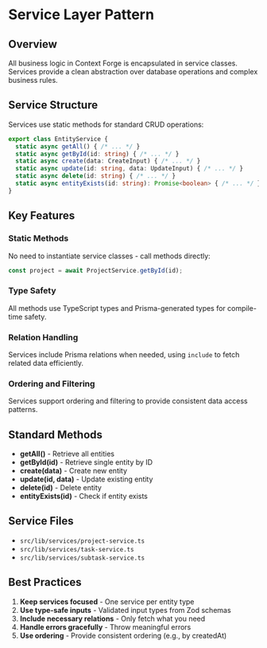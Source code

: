 # Service Layer Pattern

## Overview

All business logic in Context Forge is encapsulated in service classes. Services provide a clean abstraction over database operations and complex business rules.

## Service Structure

Services use static methods for standard CRUD operations:

```typescript
export class EntityService {
  static async getAll() { /* ... */ }
  static async getById(id: string) { /* ... */ }
  static async create(data: CreateInput) { /* ... */ }
  static async update(id: string, data: UpdateInput) { /* ... */ }
  static async delete(id: string) { /* ... */ }
  static async entityExists(id: string): Promise<boolean> { /* ... */ }
}
```

## Key Features

### Static Methods

No need to instantiate service classes - call methods directly:
```typescript
const project = await ProjectService.getById(id);
```

### Type Safety

All methods use TypeScript types and Prisma-generated types for compile-time safety.

### Relation Handling

Services include Prisma relations when needed, using `include` to fetch related data efficiently.

### Ordering and Filtering

Services support ordering and filtering to provide consistent data access patterns.

## Standard Methods

- **getAll()** - Retrieve all entities
- **getById(id)** - Retrieve single entity by ID
- **create(data)** - Create new entity
- **update(id, data)** - Update existing entity
- **delete(id)** - Delete entity
- **entityExists(id)** - Check if entity exists

## Service Files

- `src/lib/services/project-service.ts`
- `src/lib/services/task-service.ts`
- `src/lib/services/subtask-service.ts`

## Best Practices

1. **Keep services focused** - One service per entity type
2. **Use type-safe inputs** - Validated input types from Zod schemas
3. **Include necessary relations** - Only fetch what you need
4. **Handle errors gracefully** - Throw meaningful errors
5. **Use ordering** - Provide consistent ordering (e.g., by createdAt)
